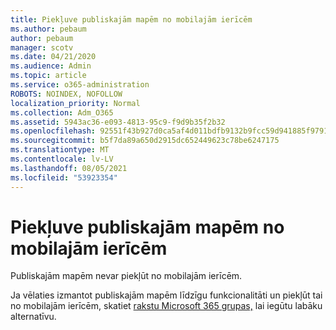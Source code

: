 ```yaml
---
title: Piekļuve publiskajām mapēm no mobilajām ierīcēm
ms.author: pebaum
author: pebaum
manager: scotv
ms.date: 04/21/2020
ms.audience: Admin
ms.topic: article
ms.service: o365-administration
ROBOTS: NOINDEX, NOFOLLOW
localization_priority: Normal
ms.collection: Adm_O365
ms.assetid: 5943ac36-e093-4813-95c9-f9d9b35f2b32
ms.openlocfilehash: 92551f43b927d0ca5af4d011bdfb9132b9fcc59d941885f9791ac23c1d69e498
ms.sourcegitcommit: b5f7da89a650d2915dc652449623c78be6247175
ms.translationtype: MT
ms.contentlocale: lv-LV
ms.lasthandoff: 08/05/2021
ms.locfileid: "53923354"
---
```

# <a name="public-folder-access-from-mobile-devices"></a>Piekļuve publiskajām mapēm no mobilajām ierīcēm

Publiskajām mapēm nevar piekļūt no mobilajām ierīcēm.
  
Ja vēlaties izmantot publiskajām mapēm līdzīgu funkcionalitāti un piekļūt tai no mobilajām ierīcēm, skatiet [rakstu Microsoft 365 grupas,](https://support.office.com/article/learn-about-office-365-groups-b565caa1-5c40-40ef-9915-60fdb2d97fa2) lai iegūtu labāku alternatīvu.
  